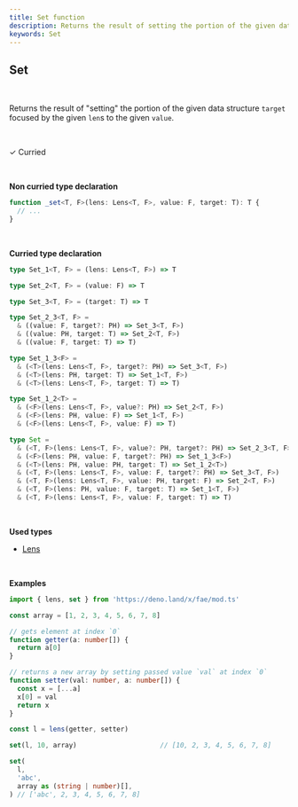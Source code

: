 ```yaml
---
title: Set function
description: Returns the result of setting the portion of the given data structure target focused by the given len`s to the given value.
keywords: Set
---
```


## Set 
<br>

Returns the result of "setting" the portion of the given data structure `target`
focused by the given `len`s to the given `value`.

<br>

&check; Curried

<br>

**Non curried type declaration**
```typescript
function _set<T, F>(lens: Lens<T, F>, value: F, target: T): T {
  // ...
}
```
<br>

**Curried type declaration**

```typescript
type Set_1<T, F> = (lens: Lens<T, F>) => T

type Set_2<T, F> = (value: F) => T

type Set_3<T, F> = (target: T) => T

type Set_2_3<T, F> =
  & ((value: F, target?: PH) => Set_3<T, F>)
  & ((value: PH, target: T) => Set_2<T, F>)
  & ((value: F, target: T) => T)

type Set_1_3<F> =
  & (<T>(lens: Lens<T, F>, target?: PH) => Set_3<T, F>)
  & (<T>(lens: PH, target: T) => Set_1<T, F>)
  & (<T>(lens: Lens<T, F>, target: T) => T)

type Set_1_2<T> =
  & (<F>(lens: Lens<T, F>, value?: PH) => Set_2<T, F>)
  & (<F>(lens: PH, value: F) => Set_1<T, F>)
  & (<F>(lens: Lens<T, F>, value: F) => T)

type Set =
  & (<T, F>(lens: Lens<T, F>, value?: PH, target?: PH) => Set_2_3<T, F>)
  & (<F>(lens: PH, value: F, target?: PH) => Set_1_3<F>)
  & (<T>(lens: PH, value: PH, target: T) => Set_1_2<T>)
  & (<T, F>(lens: Lens<T, F>, value: F, target?: PH) => Set_3<T, F>)
  & (<T, F>(lens: Lens<T, F>, value: PH, target: F) => Set_2<T, F>)
  & (<T, F>(lens: PH, value: F, target: T) => Set_1<T, F>)
  & (<T, F>(lens: Lens<T, F>, value: F, target: T) => T)
```
<br>

**Used types**
* [Lens](/types/Lens)

<br>

**Examples**
```typescript
import { lens, set } from 'https://deno.land/x/fae/mod.ts'

const array = [1, 2, 3, 4, 5, 6, 7, 8]

// gets element at index `0`
function getter(a: number[]) {
  return a[0]
}

// returns a new array by setting passed value `val` at index `0`
function setter(val: number, a: number[]) {
  const x = [...a]
  x[0] = val
  return x
}

const l = lens(getter, setter)

set(l, 10, array)                     // [10, 2, 3, 4, 5, 6, 7, 8]

set(
  l,
  'abc',
  array as (string | number)[],
) // ['abc', 2, 3, 4, 5, 6, 7, 8]
```
